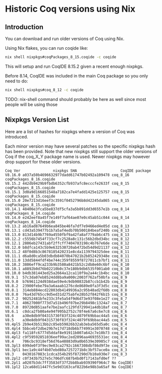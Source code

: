 # Historic Coq versions using Nix

## Introduction

You can download and run older versions of Coq using Nix.

Using Nix flakes, you can run coqide like:

```sh
nix shell nixpkgs#coqPackages_8_15.coqide -c coqide
```

This will setup and run CoqIDE 8.15.2 given a recent enough nixpkgs.

Before 8.14, CoqIDE was included in the main Coq package so you only need to do:

```sh
nix shell nixpkgs#coq_8_12 -c coqide
```

TODO: nix-shell command should probably be here as well since most people will
be using those


## Nixpkgs Version List

Here are a list of hashes for nixpkgs where a version of Coq was introduced.

Each minor version may have several patches so the specific nixpkgs hash has
been provided. Note that new nixpkgs still support the older versions of Coq if
the coq_X_Y package name is used. Newer nixpkgs may however drop support for
these older versions.


```
Coq Ver               nixpkgs SHA                    CoqIDE package
V8.16.0 a037a50b4696632977dadd61747b02492a109478 coq_8_16 coqPackages_8_16.coqide
V8.15.2 442db9429b9fbdb6352cfb937afc8ecccfe2633f coq_8_15 coqPackages_8_15.coqide
V8.15.1 3d0a9d166851548a7182ca7e4fadd1425e125757 coq_8_15 coqPackages_8_15.coqide
V8.15.0 20e7213d16eef3c3591f0452796b8d42245da865 coq_8_15 coqPackages_8_15.coqide
V8.14.1 48406e3fca5be837df5cfa3a5b891dd3d6557e1b coq_8_14 coqPackages_8_14.coqide
V8.14.0 e242eef8a45f7e149f7af64ae07e0c45ab51c044 coq_8_14 coqPackages_8_14.coqide
V8.13.2 ab16ad87649b6ea845be46fa7df7e9466ed4e05d coq_8_13
V8.13.1 cd43a539477b1b7a5af4edb70b500184beaf240b coq_8_13
V8.13.0 813d14b9b7769a4550fbf9a42fa8af779ab6c475 coq_8_13
V8.12.2 c5556b7454f733cf7c2528a8c131c56b2dbd34bc coq_8_12
V8.12.1 2806eb27431abf2ffcff7404783198c4b767e6de coq_8_12
V8.12.0 b8dfca143c5b9e632530720ab472bd54d9d21137 coq_8_12
V8.11.2 48f0d8b3c8678185420231e8cda1139794325dee coq_8_11
V8.11.1 d6a8d0ca5b03dbdb84070b47021b2b852429348e coq_8_11
V8.11.0 13dd5844fdf4be744c359f8559f8727011cb7bf1 coq_8_11
V8.10.2 3806eff9ca233b9b3580a8421b52c2db8e60c6bf coq_8_10
V8.10.1 a8892b0d76b02210b0c37e180b9db6535f001ab0 coq_8_10
V8.10.0 b4db381443ed25a2664a12ca110f9a2a44c1b4bc coq_8_10
V8.9.1  57c3da07eb8524dd8ba9a000c2003f762af50bfa coq_8_9
V8.9.0  b76961124d938dae59e4c9db90832b87ccb1b42b coq_8_9
V8.8.2  23900febe79a3a6aaab1276cde8689e0fa3f3d5c coq_8_8
V8.8.1  314eb884ecd22803db4149936a2c95b48ad2f60b coq_8_8
V8.8.0  76a43d765cc9d5ed31d275abfe28b52f842f6b15 coq_8_8
V8.7.2  90252481bfe233c3fe5a54f9d6d73e93f08e1e27 coq_8_7
V8.7.1  40627000f773d7a51b496f07be29b8498c1324a7 coq_8_7
V8.7.0  89720d851aafe7be2aafc129fd729941a4db18af coq_8_7
V8.6.1  c0dca2fb00a4e94f995b2752c78f4e67a6c6e7c8 coq_8_6
V8.6    a30e8db9f04315730f83f324c4079f69bbac44a5 coq_8_6
V8.5    a30e8db9f04315730f83f324c4079f69bbac44a5 coq_8_5
V8.4pl5 2b9e43b513bb2c85eb59826b32ab3eba565d5a0c coq_8_4
V8.4pl4 5bbcebf2dbe29b7e17d718db6b774991e3070748 coq_8_4
V8.4pl3 fa118fc6777d5ddaf8e91911b007a642c7e10b73 coq_8_4
V8.4pl2 c9f59592851036eef99ac2ed2096aa46935531ec coq_8_4
V8.4    706cbc9318ef56d76a48883d9a0b6539e30985c7 coq_8_4
V8.3pl3 699de0f3f9ec9e03ca2792c1667308dbf86d9f3e coq_8_3
V8.3pl1 bec1a9c44f4b07ebd80a7257271b8c3bf57ace0a coq_8_3
V8.3    0430167083c1cdca354b295f87290d7b10a930e7 coq_8_3
V8.2pl2 c0f343b7527e5c706dfc687b4bd0f17143afd0ef ??
V8.2pl1 a0207b3dc7ff3583df37f2bb8bab939390f964c7 No CoqIDE!
V8.1pl2 12ca68d11447fc5e9d3163caf822b6e98b3a65af No CoqIDE!
```

